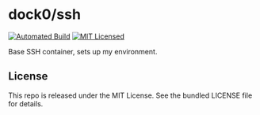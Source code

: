 dock0/ssh
=======

[![Automated Build](http://img.shields.io/badge/automated-build-green.svg)](https://hub.docker.com/r/dock0/ssh/)
[![MIT Licensed](http://img.shields.io/badge/license-MIT-green.svg)](https://tldrlegal.com/license/mit-license)

Base SSH container, sets up my environment.

## License

This repo is released under the MIT License. See the bundled LICENSE file for details.

